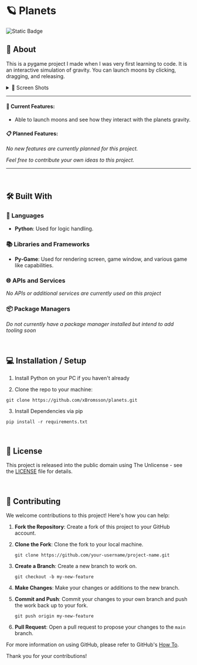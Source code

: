 # 🪐 Planets

![Static Badge](https://img.shields.io/badge/status%3A-stable-green)

## 📖 About

This is a pygame project I made when I was very first learning to code. It is an interactive simulation of gravity. You can launch moons by clicking, dragging, and releasing.

<details>
  <summary>📸 Screen Shots</summary>

![screenshot](./assets/screenshots/Demo.png)

</details>

---

#### 🌟 Current Features:

- Able to launch moons and see how they interact with the planets gravity.

#### 📋 Planned Features:

_No new features are currently planned for this project._

_Feel free to contribute your own ideas to this project._

---

&nbsp;<br>

## 🛠️ Built With

### 📝 Languages

- **Python**: Used for logic handling.

### 📚 Libraries and Frameworks

- **Py-Game**: Used for rendering screen, game window, and various game like capabilities.

### 🌐 APIs and Services

_No APIs or additional services are currently used on this project_

### 📦 Package Managers

_Do not currently have a package manager installed but intend to add tooling soon_

<!-- - **NPM**: Handles dependency management and scripts. -->

<!-- ### 🛠️ Development Tools

- **Live Server**: Used for setting up a local development server for real-time website updates. -->

&nbsp;<br>

## 💻 Installation / Setup

1. Install Python on your PC if you haven't already

2. Clone the repo to your machine:

```
git clone https://github.com/xBromsson/planets.git
```

3. Install Dependencies via pip

```
pip install -r requirements.txt
```

<!-- 2. Install dependencies

```
npm install
```

3. Start the live server to test it out!

```
npm start
``` -->

&nbsp;<br>

## 📜 License

This project is released into the public domain using The Unlicense - see the [LICENSE](https://choosealicense.com/licenses/unlicense/) file for details.

&nbsp;<br>

## 🤝 Contributing

We welcome contributions to this project! Here's how you can help:

1. **Fork the Repository**: Create a fork of this project to your GitHub account.

2. **Clone the Fork**: Clone the fork to your local machine.

   ```
   git clone https://github.com/your-username/project-name.git
   ```

3. **Create a Branch**: Create a new branch to work on.

   ```
   git checkout -b my-new-feature
   ```

4. **Make Changes**: Make your changes or additions to the new branch.

5. **Commit and Push**: Commit your changes to your own branch and push the work back up to your fork.

   ```
   git push origin my-new-feature
   ```

6. **Pull Request**: Open a pull request to propose your changes to the `main` branch.

For more information on using GitHub, please refer to GitHub's [How To](https://docs.github.com/en/github/collaborating-with-issues-and-pull-requests).

Thank you for your contributions!
